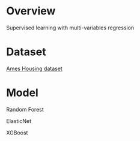 # Overview #
Supervised learning with multi-variables regression

# Dataset #
[Ames Housing dataset](http://jse.amstat.org/v19n3/decock.pdf)

# Model #
Random Forest

ElasticNet

XGBoost
